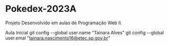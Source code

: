 # Pokedex-2023A
Projeto Desenvolvido em aulas de Programação Web II.


Aula Inicial
git config --global user.name  "Tainara Alves" 
git config --global user.emal "tainara.nascimento16@etec.sp.gov.br"



